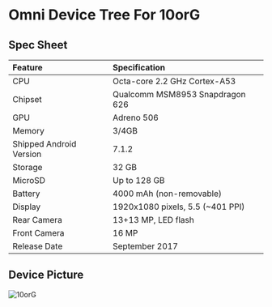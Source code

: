 # Omni Device Tree For 10orG

## Spec Sheet

| Feature                 | Specification                     |
| :---------------------- | :-------------------------------- |
| CPU                     | Octa-core 2.2 GHz Cortex-A53      |
| Chipset                 | Qualcomm MSM8953 Snapdragon 626   |
| GPU                     | Adreno 506                        |
| Memory                  | 3/4GB                              |
| Shipped Android Version | 7.1.2                             |
| Storage                 | 32 GB                             |
| MicroSD                 | Up to 128 GB                      |
| Battery                 | 4000 mAh (non-removable)          |
| Display                 | 1920x1080 pixels, 5.5 (~401 PPI)  |
| Rear Camera             | 13+13 MP, LED flash               |
| Front Camera            | 16 MP                             |
| Release Date            | September 2017                    |

## Device Picture

![10orG](http://https://www.suggestphone.com/assets/tenor-10or-g.png "10orG")
